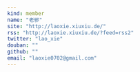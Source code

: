 ```yaml
---
kind: member
name: "老邪"
site: "http://laoxie.xiuxiu.de/"
rss: "http://laoxie.xiuxiu.de/?feed=rss2"
twitter: "lao_xie"
douban: ""
github: ""
email: "laoxie0702@gmail.com"
---
```


